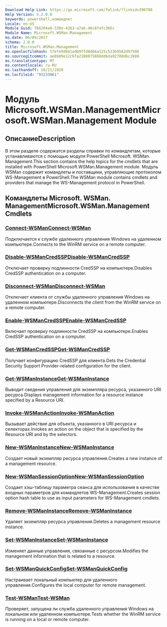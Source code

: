 ```yaml
---
Download Help Link: https://go.microsoft.com/fwlink/?linkid=390788
Help Version: 5.2.0.0
keywords: powershell,командлет
Locale: en-US
Module Guid: 766204a6-330e-4263-a7ab-46c87afc366c
Module Name: Microsoft.WSMan.Management
ms.date: 06/09/2017
schema: 2.0.0
title: Microsoft.WSMan.Management
ms.openlocfilehash: 57efe9d841ed09ffd8d66a125c533b9582d97506
ms.sourcegitcommit: ae8b89e12c6fa2108075888dd6da92788d6c2888
ms.translationtype: MT
ms.contentlocale: ru-RU
ms.lasthandoff: 10/21/2020
ms.locfileid: "93233061"
---
```

# <span data-ttu-id="a6ad3-103">Модуль Microsoft.WSMan.Management</span><span class="sxs-lookup"><span data-stu-id="a6ad3-103">Microsoft.WSMan.Management Module</span></span>

## <span data-ttu-id="a6ad3-104">Описание</span><span class="sxs-lookup"><span data-stu-id="a6ad3-104">Description</span></span>

<span data-ttu-id="a6ad3-105">В этом разделе содержатся разделы справки по командлетам, которые устанавливаются с помощью модуля PowerShell Microsoft. WSMan. Management.</span><span class="sxs-lookup"><span data-stu-id="a6ad3-105">This section contains the help topics for the cmdlets that are installed with PowerShell Microsoft.WSMan.Management module.</span></span> <span data-ttu-id="a6ad3-106">Модуль WSMan содержит командлеты и поставщики, управляющие протоколом WS-Management в PowerShell.</span><span class="sxs-lookup"><span data-stu-id="a6ad3-106">The WSMan module contains cmdlets and providers that manage the WS-Management protocol in PowerShell.</span></span>

## <span data-ttu-id="a6ad3-107">Командлеты Microsoft. WSMan. Management</span><span class="sxs-lookup"><span data-stu-id="a6ad3-107">Microsoft.WSMan.Management Cmdlets</span></span>

### [<span data-ttu-id="a6ad3-108">Connect-WSMan</span><span class="sxs-lookup"><span data-stu-id="a6ad3-108">Connect-WSMan</span></span>](Connect-WSMan.md)
<span data-ttu-id="a6ad3-109">Подключается к службе удаленного управления Windows на удаленном компьютере.</span><span class="sxs-lookup"><span data-stu-id="a6ad3-109">Connects to the WinRM service on a remote computer.</span></span>

### [<span data-ttu-id="a6ad3-110">Disable-WSManCredSSP</span><span class="sxs-lookup"><span data-stu-id="a6ad3-110">Disable-WSManCredSSP</span></span>](Disable-WSManCredSSP.md)
<span data-ttu-id="a6ad3-111">Отключает проверку подлинности CredSSP на компьютере.</span><span class="sxs-lookup"><span data-stu-id="a6ad3-111">Disables CredSSP authentication on a computer.</span></span>

### [<span data-ttu-id="a6ad3-112">Disconnect-WSMan</span><span class="sxs-lookup"><span data-stu-id="a6ad3-112">Disconnect-WSMan</span></span>](Disconnect-WSMan.md)
<span data-ttu-id="a6ad3-113">Отключает клиента от службы удаленного управления Windows на удаленном компьютере.</span><span class="sxs-lookup"><span data-stu-id="a6ad3-113">Disconnects the client from the WinRM service on a remote computer.</span></span>

### [<span data-ttu-id="a6ad3-114">Enable-WSManCredSSP</span><span class="sxs-lookup"><span data-stu-id="a6ad3-114">Enable-WSManCredSSP</span></span>](Enable-WSManCredSSP.md)
<span data-ttu-id="a6ad3-115">Включает проверку подлинности CredSSP на компьютере.</span><span class="sxs-lookup"><span data-stu-id="a6ad3-115">Enables CredSSP authentication on a computer.</span></span>

### [<span data-ttu-id="a6ad3-116">Get-WSManCredSSP</span><span class="sxs-lookup"><span data-stu-id="a6ad3-116">Get-WSManCredSSP</span></span>](Get-WSManCredSSP.md)
<span data-ttu-id="a6ad3-117">Получает конфигурацию CredSSP для клиента.</span><span class="sxs-lookup"><span data-stu-id="a6ad3-117">Gets the Credential Security Support Provider-related configuration for the client.</span></span>

### [<span data-ttu-id="a6ad3-118">Get-WSManInstance</span><span class="sxs-lookup"><span data-stu-id="a6ad3-118">Get-WSManInstance</span></span>](Get-WSManInstance.md)
<span data-ttu-id="a6ad3-119">Выводит сведения управления для экземпляра ресурса, указанного URI ресурса.</span><span class="sxs-lookup"><span data-stu-id="a6ad3-119">Displays management information for a resource instance specified by a Resource URI.</span></span>

### [<span data-ttu-id="a6ad3-120">Invoke-WSManAction</span><span class="sxs-lookup"><span data-stu-id="a6ad3-120">Invoke-WSManAction</span></span>](Invoke-WSManAction.md)
<span data-ttu-id="a6ad3-121">Вызывает действие для объекта, указанного в URI ресурса и селекторах.</span><span class="sxs-lookup"><span data-stu-id="a6ad3-121">Invokes an action on the object that is specified by the Resource URI and by the selectors.</span></span>

### [<span data-ttu-id="a6ad3-122">New-WSManInstance</span><span class="sxs-lookup"><span data-stu-id="a6ad3-122">New-WSManInstance</span></span>](New-WSManInstance.md)
<span data-ttu-id="a6ad3-123">Создает новый экземпляр ресурса управления.</span><span class="sxs-lookup"><span data-stu-id="a6ad3-123">Creates a new instance of a management resource.</span></span>

### [<span data-ttu-id="a6ad3-124">New-WSManSessionOption</span><span class="sxs-lookup"><span data-stu-id="a6ad3-124">New-WSManSessionOption</span></span>](New-WSManSessionOption.md)
<span data-ttu-id="a6ad3-125">Создает хэш-таблицу параметра сеанса для использования в качестве входных параметров для командлетов WS-Management.</span><span class="sxs-lookup"><span data-stu-id="a6ad3-125">Creates session option hash table to use as input parameters for WS-Management cmdlets.</span></span>

### [<span data-ttu-id="a6ad3-126">Remove-WSManInstance</span><span class="sxs-lookup"><span data-stu-id="a6ad3-126">Remove-WSManInstance</span></span>](Remove-WSManInstance.md)
<span data-ttu-id="a6ad3-127">Удаляет экземпляр ресурса управления.</span><span class="sxs-lookup"><span data-stu-id="a6ad3-127">Deletes a management resource instance.</span></span>

### [<span data-ttu-id="a6ad3-128">Set-WSManInstance</span><span class="sxs-lookup"><span data-stu-id="a6ad3-128">Set-WSManInstance</span></span>](Set-WSManInstance.md)
<span data-ttu-id="a6ad3-129">Изменяет данные управления, связанные с ресурсом.</span><span class="sxs-lookup"><span data-stu-id="a6ad3-129">Modifies the management information that is related to a resource.</span></span>

### [<span data-ttu-id="a6ad3-130">Set-WSManQuickConfig</span><span class="sxs-lookup"><span data-stu-id="a6ad3-130">Set-WSManQuickConfig</span></span>](Set-WSManQuickConfig.md)
<span data-ttu-id="a6ad3-131">Настраивает локальный компьютер для удаленного управления.</span><span class="sxs-lookup"><span data-stu-id="a6ad3-131">Configures the local computer for remote management.</span></span>

### [<span data-ttu-id="a6ad3-132">Test-WSMan</span><span class="sxs-lookup"><span data-stu-id="a6ad3-132">Test-WSMan</span></span>](Test-WSMan.md)
<span data-ttu-id="a6ad3-133">Проверяет, запущена ли служба удаленного управления Windows на локальном или удаленном компьютере.</span><span class="sxs-lookup"><span data-stu-id="a6ad3-133">Tests whether the WinRM service is running on a local or remote computer.</span></span>
